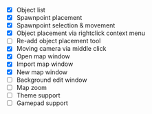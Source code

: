 - [X] Object list
- [X] Spawnpoint placement
- [X] Spawnpoint selection & movement
- [X] Object placement via rightclick context menu
- [ ] Re-add object placement tool
- [X] Moving camera via middle click
- [X] Open map window
- [X] Import map window
- [X] New map window
- [ ] Background edit window
- [ ] Map zoom
- [ ] Theme support
- [ ] Gamepad support
